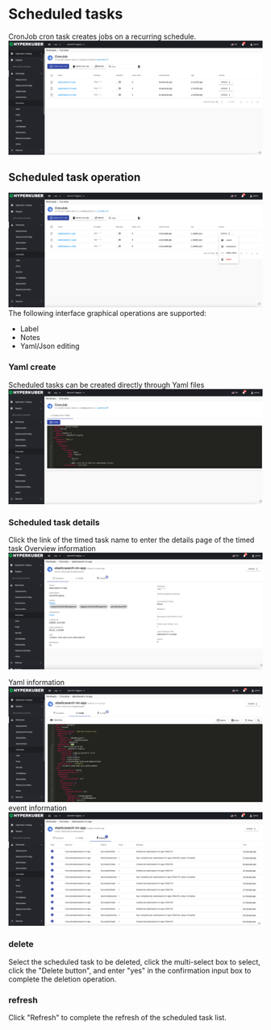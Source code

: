 # Scheduled tasks

CronJob cron task creates jobs on a recurring schedule.
![Minion](../../../assets/images/workload/cj-list-en.jpg)
## Scheduled task operation

![Minion](../../../assets/images/workload/cj-operation-en.jpg)
The following interface graphical operations are supported:

* Label
* Notes
* Yaml/Json editing


### Yaml create
Scheduled tasks can be created directly through Yaml files
![Minion](../../../assets/images/workload/cj-create-yaml-en.jpg)
### Scheduled task details
Click the link of the timed task name to enter the details page of the timed task
Overview information
![Minion](../../../assets/images/workload/cj-info1-en.jpg)

Yaml information
![Minion](../../../assets/images/workload/cj-info2-en.jpg)
event information
![Minion](../../../assets/images/workload/cj-info3-en.jpg)


### delete
Select the scheduled task to be deleted, click the multi-select box to select, click the "Delete button", and enter "yes" in the confirmation input box to complete the deletion operation.
### refresh
Click "Refresh" to complete the refresh of the scheduled task list.